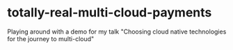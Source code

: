 # totally-real-multi-cloud-payments
Playing around with a demo for my talk "Choosing cloud native technologies for the journey to multi-cloud"
